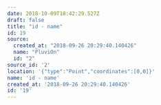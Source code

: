 ```yaml
---
date: 2018-10-09T18:42:29.527Z
draft: false
title: "id - name"
id: 19
source:
  created_at: "2018-09-26 20:29:40.140426"
  name: "PluviOn"
  id: "2"
source_id: '2'
location: '{"type":"Point","coordinates":[0,0]}'
name: 'id - name'
created_at: '2018-09-26 20:29:40.140426'
id: '19'
---
```

		